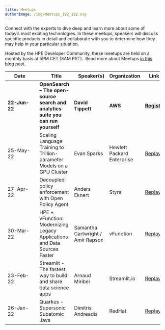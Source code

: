 ```yaml
---
title: Meetups
authorimage: /img/Meetups_192_192.svg
---
```

Connect with the experts to dive deep and learn more about some of today’s most exciting technologies. In these meetups, speakers will discuss specific products in detail and collaborate with you to determine how they may help in your particular situation.

Hosted by the HPE Developer Community, these meetups are held on a monthly basis at 5PM CET (8AM PST).  Read more about Meetups [in this blog](https://developer.hpe.com/blog/new-for-2022-hpe-dev-meetups/) post.

| &nbsp;&nbsp;&nbsp;&nbsp;&nbsp;Date&nbsp;&nbsp;&nbsp;&nbsp;&nbsp;&nbsp;&nbsp; | &nbsp;&nbsp;&nbsp;Title                                                          | &nbsp;&nbsp;&nbsp;Speaker(s)      | Organization               | &nbsp;&nbsp;&nbsp;Link&nbsp;&nbsp;&nbsp;&nbsp;&nbsp;                                                        |
| ---------------------------------------------------------------------------- | -------------------------------------------------------------------------------- | --------------------------------- | -------------------------- | ----------------------------------------------------------------------------------------------------------- |
| **22-Jun-22**                                                                | **OpenSearch – The open-source search and analytics suite you can run yourself** | **David Tippett**                 | **AWS**                    | **[Register](https://hpe.zoom.us/webinar/register/1616521724034/WN__33En3FZQAKTAI13MdwHnA)**                |
| 25-May-22                                                                    | Scaling Language Training to Trillion-parameter Models on a GPU Cluster          | Evan Sparks                       | Hewlett Packard Enterprise | [Replay](https://www.youtube.com/watch?v=rIPqCvvMmms&list=PLtS6YX0YOX4f5TyRI7jUdjm7D9H4laNlF&index=1)       |
| 27-Apr-22                                                                    | Decoupled policy enforcement with Open Policy Agent                              | Anders Eknert                     | Styra                      | [Replay](https://www.youtube.com/watch?v=_0XJnr8U0sU&list=PLtS6YX0YOX4f5TyRI7jUdjm7D9H4laNlF&index=1&t=15s) |
| 30-Mar-22                                                                    | HPE + vFunction: Modernizing Legacy Applications and Data Sources Faster         | Samantha Cartwright / Amir Rapson | vFunction                  | [Replay](https://www.youtube.com/watch?v=UvcyIjzml7s&list=PLtS6YX0YOX4f5TyRI7jUdjm7D9H4laNlF&index=1)       |
| 23-Feb-22                                                                    | Streamlit - The fastest way to build and share data science apps                 | Arnaud Miribel                    | Streamlit.io               | [Replay](https://youtu.be/sdgTYy3BJiM&list=PLtS6YX0YOX4f5TyRI7jUdjm7D9H4laNlF)                              |
| 26-Jan-22                                                                    | Quarkus - Supersonic Subatomic Java                                              | Dimitris Andreadis                | RedHat                     | [Replay](https://www.youtube.com/watch?v=mY1z9OC0y54&list=PLtS6YX0YOX4f5TyRI7jUdjm7D9H4laNlF)               |